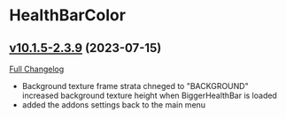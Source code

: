 # HealthBarColor

## [v10.1.5-2.3.9](https://github.com/Slothpala/HealthBarColor/tree/v10.1.5-2.3.9) (2023-07-15)
[Full Changelog](https://github.com/Slothpala/HealthBarColor/compare/v10.1.5-2.3.5...v10.1.5-2.3.9) 

- Background texture frame strata chneged to "BACKGROUND"  
     increased background texture height when BiggerHealthBar is loaded  
- added the addons settings back to the main menu  
